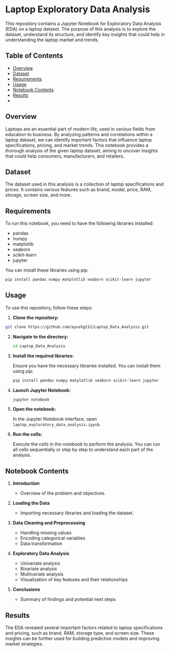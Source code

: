 # Laptop Exploratory Data Analysis

This repository contains a Jupyter Notebook for Exploratory Data Analysis (EDA) on a laptop dataset. The purpose of this analysis is to explore the dataset, understand its structure, and identify key insights that could help in understanding the laptop market and trends.

## Table of Contents

- [Overview](#overview)
- [Dataset](#dataset)
- [Requirements](#requirements)
- [Usage](#usage)
- [Notebook Contents](#notebook-contents)
- [Results](#results)
- 
## Overview

Laptops are an essential part of modern life, used in various fields from education to business. By analyzing patterns and correlations within a laptop dataset, we can identify important factors that influence laptop specifications, pricing, and market trends. This notebook provides a thorough analysis of the given laptop dataset, aiming to uncover insights that could help consumers, manufacturers, and retailers.

## Dataset

The dataset used in this analysis is a collection of laptop specifications and prices. It contains various features such as brand, model, price, RAM, storage, screen size, and more.

## Requirements

To run this notebook, you need to have the following libraries installed:

- pandas
- numpy
- matplotlib
- seaborn
- scikit-learn
- jupyter

You can install these libraries using pip:

```sh
pip install pandas numpy matplotlib seaborn scikit-learn jupyter
```

## Usage

To use this repository, follow these steps:

1. **Clone the repository:**

```sh
git clone https://github.com/ayushg212/Laptop_Data_Analysis.git
```

2. **Navigate to the directory:**

    ```sh
    cd Laptop_Data_Analysis
    ```

3. **Install the required libraries:**

    Ensure you have the necessary libraries installed. You can install them using pip:

    ```sh
    pip install pandas numpy matplotlib seaborn scikit-learn jupyter
    ```

4. **Launch Jupyter Notebook:**

    ```sh
    jupyter notebook
    ```

5. **Open the notebook:**

    In the Jupyter Notebook interface, open `laptop_exploratory_data_analysis.ipynb`.

6. **Run the cells:**

    Execute the cells in the notebook to perform the analysis. You can run all cells sequentially or step by step to understand each part of the analysis.

## Notebook Contents

1. **Introduction**
   - Overview of the problem and objectives.

2. **Loading the Data**
   - Importing necessary libraries and loading the dataset.

3. **Data Cleaning and Preprocessing**
   - Handling missing values
   - Encoding categorical variables
   - Data transformation

4. **Exploratory Data Analysis**
   - Univariate analysis
   - Bivariate analysis
   - Multivariate analysis
   - Visualization of key features and their relationships

5. **Conclusions**
   - Summary of findings and potential next steps
  
## Results
The EDA revealed several important factors related to laptop specifications and pricing, such as brand, RAM, storage type, and screen size. These insights can be further used for building predictive models and improving market strategies.


